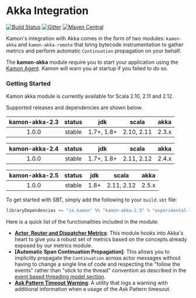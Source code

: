 # Akka Integration

[![Build Status](https://travis-ci.org/kamon-io/kamon-akka.svg?branch=master)](https://travis-ci.org/kamon-io/kamon-akka)
[![Gitter](https://badges.gitter.im/Join%20Chat.svg)](https://gitter.im/kamon-io/Kamon?utm_source=badge&utm_medium=badge&utm_campaign=pr-badge&utm_content=badge)
[![Maven Central](https://maven-badges.herokuapp.com/maven-central/io.kamon/kamon-akka-2.4_2.12/badge.svg)](https://maven-badges.herokuapp.com/maven-central/io.kamon/kamon-akka-2.4_2.12)

Kamon's integration with Akka comes in the form of two modules: `kamon-akka` and `kamon-akka-remote` that bring bytecode
instrumentation to gather metrics and perform automatic `Continuation` propagation on your behalf.

The <b>kamon-akka</b> module require you to start your application using the [Kamon Agent]. Kamon will warn you at startup if you failed to do so.

### Getting Started

Kamon akka module is currently available for Scala 2.10, 2.11 and 2.12.

Supported releases and dependencies are shown below.

| kamon-akka-2.3  | status | jdk  | scala            | akka   |
|:------:|:------:|:----:|------------------|:------:|
|  1.0.0 | stable | 1.7+, 1.8+ | 2.10, 2.11  | 2.3.x |

| kamon-akka-2.4  | status | jdk  | scala            | akka   |
|:------:|:------:|:----:|------------------|:------:|
|  1.0.0 | stable | 1.7+, 1.8+ | 2.11, 2.12  | 2.4.x |

| kamon-akka-2.5  | status | jdk  | scala            | akka   |
|:------:|:------:|:----:|------------------|:------:|
| 1.0.0  | stable | 1.8+ | 2.11, 2.12  | 2.5.x |


To get started with SBT, simply add the following to your `build.sbt`
file:

```scala
libraryDependencies += "io.kamon" %% "kamon-akka-2.5" % "experimental-1.0.0-RC1"
```

Here is a quick list of the functionalities included in the module:

* __[Actor, Router and Dispatcher Metrics]__: This module hooks into Akka's heart to give you a robust set of metrics
based on the concepts already exposed by our metrics module.
* __[Automatic Span Continuation Propagation]__: This allows you to implicitly propagate the `Continuation` across actor messages
without having to change a single line of code and respecting the "follow the events" rather than "stick to the thread"
convention as described in the [event based threading model section].
* __[Ask Pattern Timeout Warning]__: A utility that logs a warning with additional information when a usage of the Ask
Pattern timesout.


[event based threading model section]: http://kamon.io/core/tracing/threading-model-considerations/
[Ask Pattern Timeout Warning]: http://kamon.io/integrations/akka/ask-pattern-timeout-warning/
[Actor, Router and Dispatcher Metrics]: http://kamon.io/integrations/akka/actor-router-and-dispatcher-metrics/
[Automatic TraceContext Propagation]: http://kamon.io/integrations/akka/automatic-trace-context-propagation/
[Kamon Agent]: https://github.com/kamon-io/kamon-agent